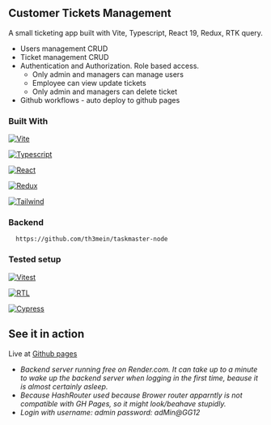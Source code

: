 <!-- ABOUT THE PROJECT -->

## Customer Tickets Management

A small ticketing app built with Vite, Typescript, React 19, Redux, RTK query.

- Users management CRUD
- Ticket management CRUD
- Authentication and Authorization. Role based access.
  - Only admin and managers can manage users
  - Employee can view update tickets
  - Only admin and managers can delete ticket
- Github workflows - auto deploy to github pages

### Built With

[![Vite][Vite.dev]][Vite-url]

[![Typescript][Typescriptlang.org]][Typescript-url]

[![React][React.dev]][React-url]

[![Redux][Redux.js.org]][Redux-url]

[![Tailwind][Tailwind]][Tailwind-url]

### Backend

```
  https://github.com/th3mein/taskmaster-node
```

### Tested setup

[![Vitest][Vitest.dev]][Vitest-url]

[![RTL][TL.org]][RTL-url]

[![Cypress][Cypress.io]][RTL-url]

<!-- GETTING STARTED -->

## See it in action

Live at [Github pages](https://th3mein.github.io/taskmaster-react-redux/)

- _Backend server running free on Render.com. It can take up to a minute to wake up the backend server when logging in the first time, beause it is almost certainly asleep._
- _Because HashRouter used because Brower router apparntly is not compatible with GH Pages, so it might look/beahave stupidly._
- _Login with username: admin password: adMin@GG12_

[Typescriptlang.org]: https://shields.io/badge/TypeScript-3178C6?logo=TypeScript&logoColor=FFF&style=flat-square
[Typescript-url]: https://www.typescriptlang.org/
[React.dev]: https://shields.io/badge/react-black?logo=react&style=for-the-badge
[React-url]: https://react.dev/
[Vite.dev]: https://img.shields.io/badge/Vite-646CFF?style=for-the-badge&logo=Vite&logoColor=white
[Vite-url]: https://vite.dev/
[Redux.js.org]: https://img.shields.io/badge/-Redux-black?style=flat-square&logo=redux
[Redux-url]: https://redux.js.org/
[Tailwind]: https://img.shields.io/badge/tailwindcss-0F172A?&logo=tailwindcss
[Tailwind-url]: https://tailwindcss.com/
[Vitest.dev]: https://img.shields.io/badge/vitest-6E9F18?style=for-the-badge&logo=vitest&logoColor=white
[Vitest-url]: https://vitest.dev/
[TL.org]: https://img.shields.io/badge/-Testing%20Library-%23E33332?&style=for-the-badge&logo=testing-library&logoColor=white
[RTL-url]: https://testing-library.com/
[Cypress.io]: https://img.shields.io/badge/-cypress-%23E5E5E5?logo=cypress&logoColor=058a5e
[RTL-url]: https://www.cypress.io/
